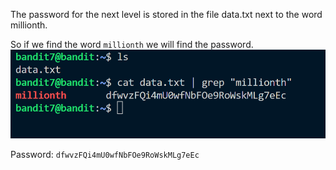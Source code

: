 The password for the next level is stored in the file data.txt next to the word millionth.

So if we find the word ```millionth``` we will find the password.
![alt text](image.png)

Password: ```dfwvzFQi4mU0wfNbFOe9RoWskMLg7eEc```